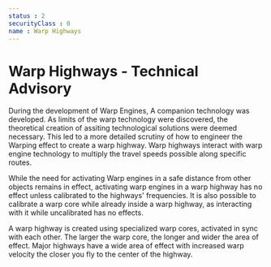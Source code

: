 ```yaml
---
status : 2
securityClass : 0
name : Warp Highways
---
```


# Warp Highways - Technical Advisory

During the development of Warp Engines, A companion technology was developed. 
As limits of the warp technology were discovered, the theoretical creation of assiting technological solutions were deemed necessary.
This led to a more detailed scrutiny of how to engineer the Warping effect to create a warp highway.
Warp highways interact with warp engine technology to multiply the travel speeds possible along specific routes.

While the need for activating Warp engines in a safe distance from other objects remains in effect, activating warp engines in a warp highway has no effect unless calibrated to the highways' frequencies.
It is also possible to calibrate a warp core while already inside a warp highway, as interacting with it while uncalibrated has no effects.

A warp highway is created using specialized warp cores, activated in sync with each other. 
The larger the warp core, the longer and wider the area of effect.
Major highways have a wide area of effect with increased warp velocity the closer you fly to the center of the highway. 

